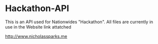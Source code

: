 # Hackathon-API
This is an API used for Nationwides "Hackathon".
All files are currently in use in the Website link attatched

http://www.nicholassparks.me
